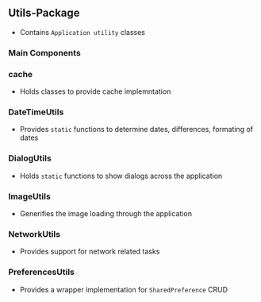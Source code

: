 ## Utils-Package ##

- Contains `Application utility` classes

### Main Components ###

### cache ###

- Holds classes to provide cache implemntation

### DateTimeUtils ###

- Provides `static` functions to determine dates, differences, formating of dates

### DialogUtils ###

- Holds `static` functions to show dialogs across the application

### ImageUtils ###

- Generifies the image loading through the application

### NetworkUtils ###

- Provides support for network related tasks

### PreferencesUtils ###

- Provides a wrapper implementation for `SharedPreference` CRUD 


